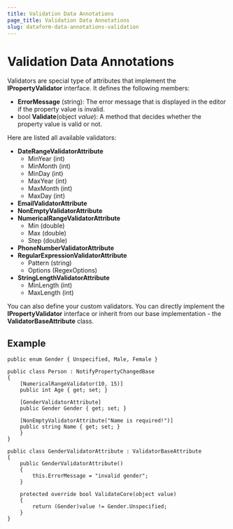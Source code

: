 ```yaml
---
title: Validation Data Annotations
page_title: Validation Data Annotations
slug: dataform-data-annotations-validation
---
```


# Validation Data Annotations

Validators are special type of attributes that implement the **IPropertyValidator** interface. It defines the following members:

- **ErrorMessage** (string): The error message that is displayed in the editor if the property value is invalid.
- bool **Validate**(object *value*): A method that decides whether the property value is valid or not.

Here are listed all available validators:

- **DateRangeValidatorAttribute**
	- MinYear (int)
	- MinMonth (int)
	- MinDay (int)
	- MaxYear (int)
	- MaxMonth (int)
	- MaxDay (int)
- **EmailValidatorAttribute**
- **NonEmptyValidatorAttribute**
- **NumericalRangeValidatorAttribute**
	- Min (double)
	- Max (double)
	- Step (double)
- **PhoneNumberValidatorAttribute**
- **RegularExpressionValidatorAttribute**
	- Pattern (string)
	- Options (RegexOptions)
- **StringLengthValidatorAttribute**
	- MinLength (int)
	- MaxLength (int)

You can also define your custom validators. You can directly implement the **IPropertyValidator** interface or inherit from our base implementation - the **ValidatorBaseAttribute** class.

## Example

	public enum Gender { Unspecified, Male, Female }
	
	public class Person : NotifyPropertyChangedBase
	{
	    [NumericalRangeValidator(10, 15)]
	    public int Age { get; set; }
	
	    [GenderValidatorAttribute]
	    public Gender Gender { get; set; }
	
	    [NonEmptyValidatorAttribute("Name is required!")]
	    public string Name { get; set; }
	    }
	}
	
	public class GenderValidatorAttribute : ValidatorBaseAttribute
	{
	    public GenderValidatorAttribute()
	    {
	        this.ErrorMessage = "invalid gender";
	    }
	
	    protected override bool ValidateCore(object value)
	    {
	        return (Gender)value != Gender.Unspecified;
	    }
	}
